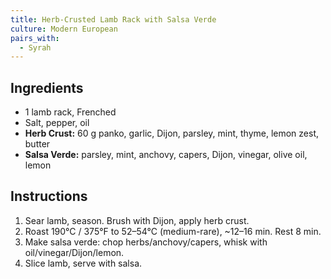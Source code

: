 ```yaml
---
title: Herb-Crusted Lamb Rack with Salsa Verde
culture: Modern European
pairs_with:
  - Syrah
---
```


## Ingredients
- 1 lamb rack, Frenched
- Salt, pepper, oil
- **Herb Crust:** 60 g panko, garlic, Dijon, parsley, mint, thyme, lemon zest, butter
- **Salsa Verde:** parsley, mint, anchovy, capers, Dijon, vinegar, olive oil, lemon

## Instructions
1. Sear lamb, season. Brush with Dijon, apply herb crust.
2. Roast 190°C / 375°F to 52–54°C (medium-rare), ~12–16 min. Rest 8 min.
3. Make salsa verde: chop herbs/anchovy/capers, whisk with oil/vinegar/Dijon/lemon.
4. Slice lamb, serve with salsa.

